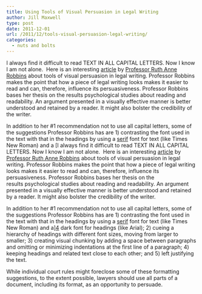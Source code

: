 ```yaml
---
title: Using Tools of Visual Persuasion in Legal Writing
author: Jill Maxwell
type: post
date: 2011-12-01
url: /2011/12/tools-visual-persuasion-legal-writing/
categories:
  - nuts and bolts
---
```

I always find it difficult to read TEXT IN ALL CAPITAL LETTERS. Now I know I am not alone.  Here is an interesting [article][1] by [Professor Ruth Anne Robbins][2] about tools of visual persuasion in legal writing. Professor Robbins makes the point that how a piece of legal writing looks makes it easier to read and can, therefore, influence its persuasiveness. Professor Robbins bases her thesis on the results psychological studies about reading and readability. An argument presented in a visually effective manner is better understood and retained by a reader. It might also bolster the credibility of the writer.

In addition to her #1 recommendation not to use all capital letters, some of the suggestions Professor Robbins has are 1) contrasting the font used in the text with that in the headings by using a [serif][3] font for text (like Times New Roman) and a [I always find it difficult to read TEXT IN ALL CAPITAL LETTERS. Now I know I am not alone.  Here is an interesting [article][1] by [Professor Ruth Anne Robbins][2] about tools of visual persuasion in legal writing. Professor Robbins makes the point that how a piece of legal writing looks makes it easier to read and can, therefore, influence its persuasiveness. Professor Robbins bases her thesis on the results psychological studies about reading and readability. An argument presented in a visually effective manner is better understood and retained by a reader. It might also bolster the credibility of the writer.

In addition to her #1 recommendation not to use all capital letters, some of the suggestions Professor Robbins has are 1) contrasting the font used in the text with that in the headings by using a [serif][3] font for text (like Times New Roman) and a][4] dark font for headings (like Arial); 2) cueing a hierarchy of headings with different font sizes, moving from larger to smaller; 3) creating visual chunking by adding a space between paragraphs and omitting or minimizing indentations at the first line of a paragraph; 4) keeping headings and related text close to each other; and 5) left justifying the text.

While individual court rules might foreclose some of these formatting suggestions, to the extent possible, lawyers should use all parts of a document, including its format, as an opportunity to persuade.

 [1]: http://www.ca7.uscourts.gov/rules/painting_with_print.pdf "visual persuasion"
 [2]: http://camlaw.rutgers.edu/bio/958 "Prof. Robbins Bio"
 [3]: http://www.merriam-webster.com/dictionary/serif "serif"
 [4]: http://www.merriam-webster.com/dictionary/sans%20serif "sans serif"
